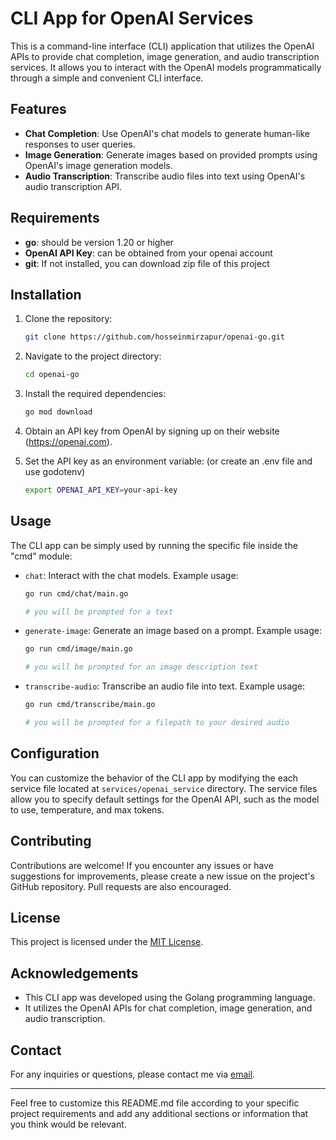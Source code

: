 # CLI App for OpenAI Services

This is a command-line interface (CLI) application that utilizes the OpenAI APIs to provide chat completion, image generation, and audio transcription services. It allows you to interact with the OpenAI models programmatically through a simple and convenient CLI interface.

## Features

- **Chat Completion**: Use OpenAI's chat models to generate human-like responses to user queries.
- **Image Generation**: Generate images based on provided prompts using OpenAI's image generation models.
- **Audio Transcription**: Transcribe audio files into text using OpenAI's audio transcription API.

## Requirements

- **go**: should be version 1.20 or higher
- **OpenAI API Key**: can be obtained from your openai account
- **git**: If not installed, you can download zip file of this project

## Installation

1. Clone the repository:

   ```bash
   git clone https://github.com/hosseinmirzapur/openai-go.git


   ```

2. Navigate to the project directory:

   ```bash
   cd openai-go


   ```

3. Install the required dependencies:

   ```bash
   go mod download


   ```

4. Obtain an API key from OpenAI by signing up on their website (https://openai.com).

5. Set the API key as an environment variable: (or create an .env file and use godotenv)

   ```bash
   export OPENAI_API_KEY=your-api-key

   ```

## Usage

The CLI app can be simply used by running the specific file inside the "cmd" module:

- `chat`: Interact with the chat models. Example usage:

  ```bash
  go run cmd/chat/main.go

  # you will be prompted for a text


  ```

- `generate-image`: Generate an image based on a prompt. Example usage:

  ```bash
  go run cmd/image/main.go

  # you will be prompted for an image description text


  ```

- `transcribe-audio`: Transcribe an audio file into text. Example usage:

  ```bash
  go run cmd/transcribe/main.go

  # you will be prompted for a filepath to your desired audio

  ```

## Configuration

You can customize the behavior of the CLI app by modifying the each service file located at `services/openai_service` directory. The service files allow you to specify default settings for the OpenAI API, such as the model to use, temperature, and max tokens.

## Contributing

Contributions are welcome! If you encounter any issues or have suggestions for improvements, please create a new issue on the project's GitHub repository. Pull requests are also encouraged.

## License

This project is licensed under the [MIT License](LICENSE).

## Acknowledgements

- This CLI app was developed using the Golang programming language.
- It utilizes the OpenAI APIs for chat completion, image generation, and audio transcription.

## Contact

For any inquiries or questions, please contact me via [email](mailto:hosseinmirzapur@gmail.com).

---

Feel free to customize this README.md file according to your specific project requirements and add any additional sections or information that you think would be relevant.
